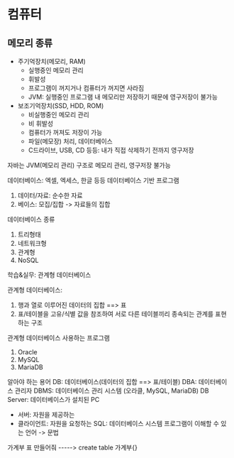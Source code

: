 # 컴퓨터

## 메모리 종류

- 주기억장치(메모리, RAM)
    - 실행중인 메모리 관리
    - 휘발성
    - 프로그램이 꺼지거나 컴퓨터가 꺼지면 사라짐
    - JVM: 실행중인 프로그램 내 메모리만 저장하기 때문에 영구저장이 불가능
- 보조기억장치(SSD, HDD, ROM)
    - 비실행중인 메모리 관리
    - 비 휘발성
    - 컴퓨터가 꺼져도 저장이 가능
    - 파일(메모장) 처리, 데이터베이스
    - C드라이브, USB, CD 등등: 내가 직접 삭제하기 전까지 영구저장

자바는 JVM(메모리 관리) 구조로 메모리 관리, 영구저장 불가능

데이터베이스: 엑셀, 엑세스, 한글 등등 데이터베이스 기반 프로그램

1. 데이터/자료: 순수한 자료
2. 베이스: 모집/집합 -> 자료들의 집합

데이터베이스 종류

1. 트리형태
2. 네트워크형
3. 관계형
4. NoSQL

학습&실무: 관계형 데이터베이스

관계형 데이터베이스:

1. 행과 열로 이루어진 데이터의 집합 ==> 표
2. 표/테이블을 고유/식별 값을 참조하여 서로 다른 테이블끼리 종속되는 관계를 표현하는 구조

관계형 데이터베이스 사용하는 프로그램

1. Oracle
2. MySQL
3. MariaDB

알아야 하는 용어
DB: 데이터베이스(데이터의 집합 ==> 표/테이블)
DBA: 데이터베이스 관리자
DBMS: 데이터베이스 관리 시스템 (오라클, MySQL, MariaDB)
DB Server: 데이터베이스가 설치된 PC

- 서버: 자원을 제공하는
- 클라이언트: 자원을 요청하는
  SQL: 데이터베이스 시스템 프로그램이 이해할 수 있는 언어 -> 문법

가계부 표 만들어줘 -----> create table 가계부{}
